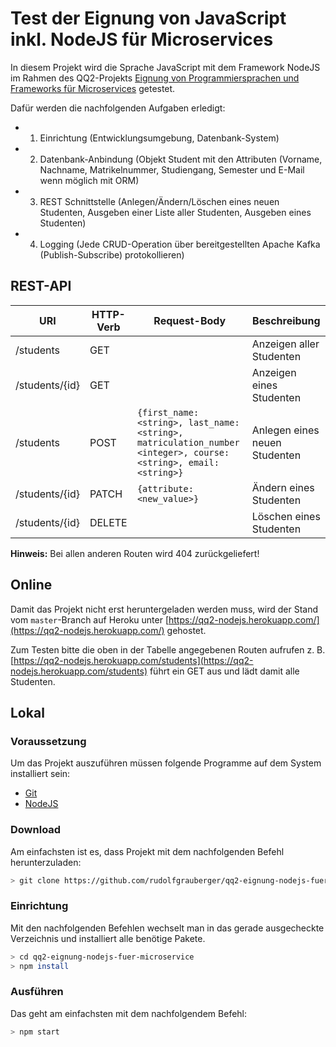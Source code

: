 # Test der Eignung von JavaScript inkl. NodeJS für Microservices
In diesem Projekt wird die Sprache JavaScript mit dem Framework NodeJS im Rahmen des QQ2-Projekts [Eignung von Programmiersprachen und Frameworks für Microservices](https://blogs.gm.fh-koeln.de/bente/2018/09/24/qq2-projekt-eignung-von-programmiersprachen-und-frameworks-fuer-microservices/) getestet.

Dafür werden die nachfolgenden Aufgaben erledigt:
- 1. Einrichtung (Entwicklungsumgebung, Datenbank-System)
- 2. Datenbank-Anbindung (Objekt Student mit den Attributen (Vorname, Nachname, Matrikelnummer, Studiengang, Semester und E-Mail wenn möglich mit ORM)
- 3. REST Schnittstelle (Anlegen/Ändern/Löschen eines neuen Studenten, Ausgeben einer Liste aller Studenten, Ausgeben eines Studenten)
- 4. Logging (Jede CRUD-Operation über bereitgestellten Apache Kafka (Publish-Subscribe) protokollieren)

## REST-API

| URI  | HTTP-Verb | Request-Body | Beschreibung |
| ------------- | ------------- | ------------- | ------------- |
| /students  | GET  |   | Anzeigen aller Studenten |
| /students/{id}  | GET  |    | Anzeigen eines Studenten |
| /students | POST | ```{first_name: <string>, last_name: <string>, matriculation_number <integer>, course: <string>, email: <string>}``` | Anlegen eines neuen Studenten |
| /students/{id} | PATCH | ```{attribute: <new_value>}``` | Ändern eines Studenten |
| /students/{id} | DELETE | | Löschen eines Studenten |

**Hinweis:** Bei allen anderen Routen wird 404 zurückgeliefert!

## Online
Damit das Projekt nicht erst heruntergeladen werden muss, wird der Stand vom ```master```-Branch auf Heroku unter [https://qq2-nodejs.herokuapp.com/](https://qq2-nodejs.herokuapp.com/) gehostet.

Zum Testen bitte die oben in der Tabelle angegebenen Routen aufrufen z. B. [https://qq2-nodejs.herokuapp.com/students](https://qq2-nodejs.herokuapp.com/students) führt ein GET aus und lädt damit alle Studenten.

## Lokal
### Voraussetzung
Um das Projekt auszuführen müssen folgende Programme auf dem System installiert sein:
- [Git](https://git-scm.com)
- [NodeJS](https://nodejs.org)

### Download

Am einfachsten ist es, dass Projekt mit dem nachfolgenden Befehl herunterzuladen:

```sh
> git clone https://github.com/rudolfgrauberger/qq2-eignung-nodejs-fuer-microservice.git
```

### Einrichtung
Mit den nachfolgenden Befehlen wechselt man in das gerade ausgecheckte Verzeichnis und installiert alle benötige Pakete.

```sh
> cd qq2-eignung-nodejs-fuer-microservice
> npm install
```

### Ausführen
Das geht am einfachsten mit dem nachfolgendem Befehl:

```sh
> npm start
```
